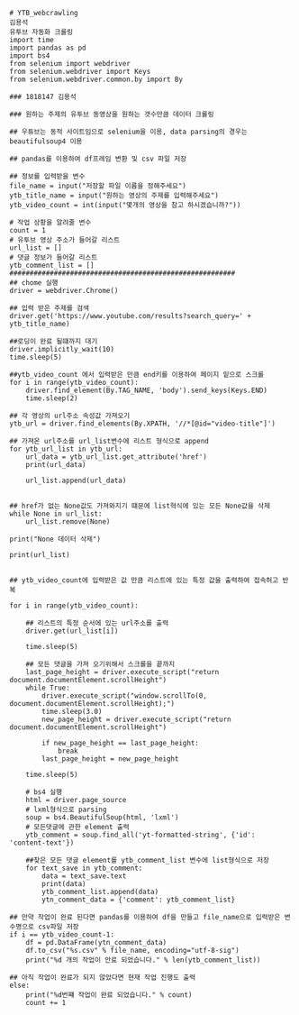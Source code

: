     # YTB_webcrawling
    김용석
    유투브 자동화 크롤링 
    import time
    import pandas as pd
    import bs4
    from selenium import webdriver
    from selenium.webdriver import Keys
    from selenium.webdriver.common.by import By

    ### 1818147 김용석

    ### 원하는 주제의 유투브 동영상을 원하는 갯수만큼 데이터 크롤링

    ## 우튜브는 동적 사이트임으로 selenium을 이용, data parsing의 경우는 beautifulsoup4 이용

    ## pandas를 이용하여 df프레임 변환 및 csv 파일 저장

    ## 정보를 입력받을 변수
    file_name = input("저장할 파일 이름을 정해주세요")
    ytb_title_name = input("원하는 영상의 주제를 입력해주세요")
    ytb_video_count = int(input("몇개의 영상을 참고 하시겠습니까?"))

    # 작업 상황을 알려줄 변수
    count = 1
    # 유투브 영상 주소가 들어갈 리스트
    url_list = []
    # 댓글 정보가 들어갈 리스트
    ytb_comment_list = []
    ########################################################
    ## chome 실행
    driver = webdriver.Chrome()

    ## 입력 받은 주제를 검색
    driver.get('https://www.youtube.com/results?search_query=' + ytb_title_name)

    ##로딩이 완료 될떄까지 대기
    driver.implicitly_wait(10)
    time.sleep(5)

    ##ytb_video_count 에서 입력받은 만큼 end키를 이용하여 페이지 밑으로 스크롤
    for i in range(ytb_video_count):
        driver.find_element(By.TAG_NAME, 'body').send_keys(Keys.END)
        time.sleep(2)

    ## 각 영상의 url주소 속성값 가져오기
    ytb_url = driver.find_elements(By.XPATH, '//*[@id="video-title"]')

    ## 가져온 url주소를 url_list변수에 리스트 형식으로 append
    for ytb_url_list in ytb_url:
        url_data = ytb_url_list.get_attribute('href')
        print(url_data)

        url_list.append(url_data)


    ## href가 없는 None값도 가져와지기 떄문에 list혁식에 있는 모든 None값을 삭제
    while None in url_list:
        url_list.remove(None)

    print("None 데이터 삭제")

    print(url_list)


    ## ytb_video_count에 입력받은 값 만큼 리스트에 있는 특정 값을 출력하여 접속허고 반복

    for i in range(ytb_video_count):

        ## 리스트의 특정 순서에 있는 url주소를 출력
        driver.get(url_list[i])

        time.sleep(5)

        ## 모든 댓글을 가져 오기위해서 스크롤을 끝까지
        last_page_height = driver.execute_script("return document.documentElement.scrollHeight")
        while True:
            driver.execute_script("window.scrollTo(0, document.documentElement.scrollHeight);")
            time.sleep(3.0)
            new_page_height = driver.execute_script("return document.documentElement.scrollHeight")

            if new_page_height == last_page_height:
                break
            last_page_height = new_page_height

        time.sleep(5)

        # bs4 실행
        html = driver.page_source
        # lxml형식으로 parsing
        soup = bs4.BeautifulSoup(html, 'lxml')
        # 모든댓글에 관한 element 출력
        ytb_comment = soup.find_all('yt-formatted-string', {'id': 'content-text'})

        ##찾은 모든 댓글 element를 ytb_comment_list 변수에 list형식으로 저장
        for text_save in ytb_comment:
            data = text_save.text
            print(data)
            ytb_comment_list.append(data)
            ytn_comment_data = {'comment': ytb_comment_list}

    ## 만약 작업이 완료 된다면 pandas를 이용하여 df을 만들고 file_name으로 입력받은 변수명으로 csv파일 저장
    if i == ytb_video_count-1:
        df = pd.DataFrame(ytn_comment_data)
        df.to_csv("%s.csv" % file_name, encoding="utf-8-sig")
        print("%d 개의 작업이 안료 되었습니다." % len(ytb_comment_list))

    ## 아직 작업이 완료가 되지 않았다면 현재 작업 진행도 출력
    else:
        print("%d번쨰 작업이 완료 되었습니다." % count)
        count += 1

